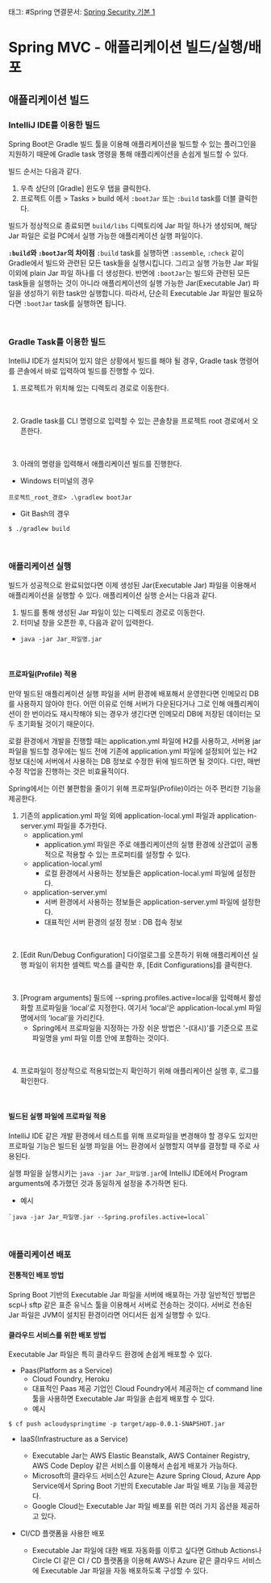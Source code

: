 태그: #Spring
연결문서: [Spring Security 기본 1](Spring%20Security%20기본%201.md)

# Spring MVC - 애플리케이션 빌드/실행/배포
## 애플리케이션 빌드
### IntelliJ IDE를 이용한 빌드
Spring Boot은 Gradle 빌드 툴을 이용해 애플리케이션을 빌드할 수 있는 플러그인을 지원하기 때문에 Gradle task 명령을 통해 애플리케이션을 손쉽게 빌드할 수 있다.
<br>

빌드 순서는 다음과 같다.
1. 우측 상단의 [Gradle] 윈도우 탭을 클릭한다.
2. 프로젝트 이름 > Tasks > build 에서 `:bootJar` 또는 `:build` task를 더블 클릭한다.

빌드가 정상적으로 종료되면 `build/libs` 디렉토리에 Jar 파일 하나가 생성되며, 해당 Jar 파일은 로컬 PC에서 실행 가능한 애플리케이션 실행 파일이다.
<br>

**`:build`와 `:bootJar`의 차이점**
`:build` task를 실행하면 `:assemble`, `:check` 같이 Gradle에서 빌드와 관련된 모든 task들을 실행시킵니다. 그리고 실행 가능한 Jar 파일 이외에 plain Jar 파일 하나를 더 생성한다.
반면에 `:bootJar`는 빌드와 관련된 모든 task들을 실행하는 것이 아니라 애플리케이션의 실행 가능한 Jar(Executable Jar) 파일을 생성하기 위한 task만 실행합니다. 따라서, 단순히 Executable Jar 파일만 필요하다면 `:bootJar` task를 실행하면 됩니다.

<br>

### Gradle Task를 이용한 빌드
IntelliJ IDE가 설치되어 있지 않은 상황에서 빌드를 해야 될 경우, Gradle task 명령어를 콘솔에서 바로 입력하여 빌드를 진행할 수 있다.
<br>

1. 프로젝트가 위치해 있는 디렉토리 경로로 이동한다.
<br>

2. Gradle task를 CLI 명령으로 입력할 수 있는 콘솔창을 프로젝트 root 경로에서 오픈한다.
<br>

3. 아래의 명령을 입력해서 애플리케이션 빌드를 진행한다.
- Windows 터미널의 경우
    
```
프로젝트_root_경로> .\gradlew bootJar
```

- Git Bash의 경우

```
$ ./gradlew build
```

<br>

### 애플리케이션 실행
빌드가 성공적으로 완료되었다면 이제 생성된 Jar(Executable Jar) 파일을 이용해서 애플리케이션을 실행할 수 있다.
애플리케이션 실행 순서는 다음과 같다.
1. 빌드를 통해 생성된 Jar 파일이 있는 디렉토리 경로로 이동한다.
2. 터미널 창을 오픈한 후, 다음과 같이 입력한다.
- `java -jar Jar_파일명.jar`
<br>

#### 프로파일(Profile) 적용
만약 빌드된 애플리케이션 실행 파일을 서버 환경에 배포해서 운영한다면 인메모리 DB를 사용하지 않아야 한다.
어떤 이유로 인해 서버가 다운된다거나 그로 인해 애플리케이션이 한 번이라도 재시작해야 되는 경우가 생긴다면 인메모리 DB에 저장된 데이터는 모두 초기화될 것이기 때문이다.
<br>

로컬 환경에서 개발을 진행할 때는 application.yml 파일에 H2를 사용하고, 서버용 jar 파일을 빌드할 경우에는 빌드 전에 기존에 application.yml 파일에 설정되어 있는 H2 정보 대신에 서버에서 사용하는 DB 정보로 수정한 뒤에 빌드하면 될 것이다.
다만, 매번 수정 작업을 진행하는 것은 비효율적이다.
<br>

Spring에서는 이런 불편함을 줄이기 위해 프로파일(Profile)이라는 아주 편리한 기능을 제공한다.

1. 기존의 application.yml 파일 외에 application-local.yml 파일과 application-server.yml 파일을 추가한다.
    - application.yml
        - application.yml 파일은 주로 애플리케이션의 실행 환경에 상관없이 공통적으로 적용할 수 있는 프로퍼티를 설정할 수 있다.
    - application-local.yml
        - 로컬 환경에서 사용하는 정보들은 application-local.yml 파일에 설정한다.
    - application-server.yml
        - 서버 환경에서 사용하는 정보들은 application-server.yml 파일에 설정한다.
        - 대표적인 서버 환경의 설정 정보 : DB 접속 정보
<br>

2. [Edit Run/Debug Configuration] 다이얼로그를 오픈하기 위해 애플리케이션 실행 파일이 위치한 셀렉트 박스를 클릭한 후, [Edit Configurations]를 클릭한다.
<br>

3. [Program arguments] 필드에 --spring.profiles.active=local을 입력해서 활성화할 프로파일을 ‘local’로 지정한다. 여기서 ‘local’은 application-local.yml 파일명에서의 ‘local’을 가리킨다.
    - Spring에서 프로파일을 지정하는 가장 쉬운 방법은 '-(대시)'를 기준으로 프로파일명을 yml 파일 이름 안에 포함하는 것이다.
<br>

4. 프로파일이 정상적으로 적용되었는지 확인하기 위해 애플리케이션 실행 후, 로그를 확인한다.
<br>

#### 빌드된 실행 파일에 프로파일 적용
IntelliJ IDE 같은 개발 환경에서 테스트를 위해 프로파일을 변경해야 할 경우도 있지만 프로파일 기능은 빌드된 실행 파일을 어느 환경에서 실행할지 여부를 결정할 때 주로 사용된다.
<br>

실행 파일을 실행시키는 `java -jar Jar_파일명.jar`에 IntelliJ IDE에서 Program arguments에 추가했던 것과 동일하게 설정을 추가하면 된다.

- 예시

```
`java -jar Jar_파일명.jar --Spring.profiles.active=local`
```

<br>

### 애플리케이션 배포
#### 전통적인 배포 방법
Spring Boot 기반의 Executable Jar 파일을 서버에 배포하는 가장 일반적인 방법은 scp나 sftp 같은 표준 유닉스 툴을 이용해서 서버로 전송하는 것이다.
서버로 전송된 Jar 파일은 JVM이 설치된 환경이라면 어디서든 쉽게 실행할 수 있다.
<br>

#### 클라우드 서비스를 위한 배포 방법
Executable Jar 파일은 특히 클라우드 환경에 손쉽게 배포할 수 있다.

- Paas(Platform as a Service)
    - Cloud Foundry, Heroku
    - 대표적인 Paas 제공 기업인 Cloud Foundry에서 제공하는 cf command line 툴을 사용하면 Executable Jar 파일을 손쉽게 배포할 수 있다.
    - 예시
    
```
$ cf push acloudyspringtime -p target/app-0.0.1-SNAPSHOT.jar
```

- IaaS(Infrastructure as a Service)
    - Executable Jar는 AWS Elastic Beanstalk, AWS Container Registry, AWS Code Deploy 같은 서비스를 이용해서 손쉽게 배포가 가능하다.
    - Microsoft의 클라우드 서비스인 Azure는 Azure Spring Cloud, Azure App Service에서 Spring Boot 기반의 Executable Jar 파일 배포 기능을 제공한다.
    - Google Cloud는 Executable Jar 파일 배포를 위한 여러 가지 옵션을 제공하고 있다.
    
- CI/CD 플랫폼을 사용한 배포
    - Executable Jar 파일에 대한 배포 자동화를 이루고 싶다면 Github Actions나 Circle CI 같은 CI / CD 플랫폼을 이용해 AWS나 Azure 같은 클라우드 서비스에 Executable Jar 파일을 자동 배포하도록 구성할 수 있다.